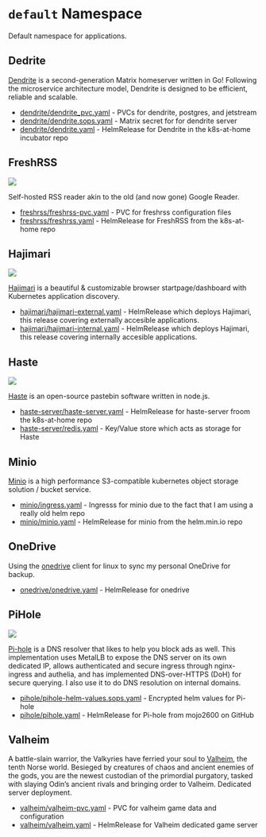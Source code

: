 # `default` Namespace

Default namespace for applications.

## Dedrite

[Dendrite](https://matrix-org.github.io/dendrite/) is a second-generation Matrix homeserver written in Go! Following the microservice architecture model, Dendrite is designed to be efficient, reliable and scalable.

* [dendrite/dendrite_pvc.yaml](dendrite/dendrite_pvc.yaml) - PVCs for dendrite, postgres, and jetstream
* [dendrite/dendrite.sops.yaml](dendrite/dendrite.sops.yaml) - Matrix secret for for dendrite server
* [dendrite/dendrite.yaml](dendrite/dendrite.yaml) - HelmRelease for Dendrite in the k8s-at-home incubator repo

## FreshRSS

![](https://i.imgur.com/KbI1XXx.png)

Self-hosted RSS reader akin to the old (and now gone) Google Reader.

* [freshrss/freshrss-pvc.yaml](freshrss/freshrss-pvc.yaml) - PVC for freshrss configuration files
* [freshrss/freshrss.yaml](freshrss/freshrss.yaml) - HelmRelease for FreshRSS from the k8s-at-home repo

## Hajimari

![](https://i.imgur.com/HvBLy48.png)

[Hajimari](https://hajimari.io) is a beautiful & customizable browser startpage/dashboard with Kubernetes application discovery.

* [hajimari/hajimari-external.yaml](hajimari/hajimari-external.yaml) - HelmRelease which deploys Hajimari, this release covering externally accesible applications.
* [hajimari/hajimari-internal.yaml](hajimari/hajimari-internal.yaml) - HelmRelease which deploys Hajimari, this release covering internally accesible applications.

## Haste

![](https://i.imgur.com/vpB5jFe.png)

[Haste](https://github.com/seejohnrun/haste-server) is an open-source pastebin software written in node.js.

* [haste-server/haste-server.yaml](haste-server/haste-server.yaml) - HelmRelease for haste-server froom the k8s-at-home repo
* [haste-server/redis.yaml](haste-server/redis.yaml) - Key/Value store which acts as storage for Haste

## Minio

[Minio](https://min.io/) is a high performance S3-compatible kubernetes object storage solution / bucket service.

* [minio/ingress.yaml](minio/ingress.yaml) - Ingresss for minio due to the fact that I am using a really old helm repo
* [minio/minio.yaml](minio/minio.yaml) - HelmRelease for minio from the helm.min.io repo

## OneDrive

Using the [onedrive](https://github.com/abraunegg/onedrive) client for linux to sync my personal OneDrive for backup.

* [onedrive/onedrive.yaml](onedrive/onedrive.yaml) - HelmRelease for onedrive

## PiHole

![](https://i.imgur.com/o2X1qU0.png)

[Pi-hole](https://pi-hole.net/) is a DNS resolver that likes to help you block ads as well. This implementation uses MetalLB to expose the DNS server on its own dedicated IP, allows authenticated and secure ingress through nginx-ingress and authelia, and has implemented DNS-over-HTTPS (DoH) for secure querying. I also use it to do DNS resolution on internal domains.

* [pihole/pihole-helm-values.sops.yaml](pihole/pihole-helm-values.sops.yaml) - Encrypted helm values for Pi-hole
* [pihole/pihole.yaml](pihole/pihole.yaml) - HelmRelease for Pi-hole from mojo2600 on GitHub

## Valheim

A battle-slain warrior, the Valkyries have ferried your soul to [Valheim](https://www.valheimgame.com/), the tenth Norse world. Besieged by creatures of chaos and ancient enemies of the gods, you are the newest custodian of the primordial purgatory, tasked with slaying Odin’s ancient rivals and bringing order to Valheim. Dedicated server deployment.

* [valheim/valheim-pvc.yaml](valheim/valheim-pvc.yaml) - PVC for valheim game data and configuration
* [valheim/valheim.yaml](valheim/valheim.yaml) - HelmRelease for Valheim dedicated game server
